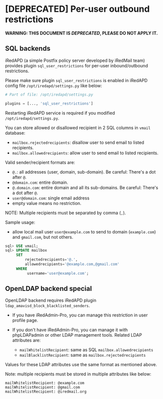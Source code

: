 # [DEPRECATED] Per-user outbound restrictions

__WARNING: THIS DOCUMENT IS *DEPRECATED*, PLEASE DO NOT APPLY IT.__

## SQL backends

iRedAPD (a simple Postfix policy server developed by iRedMail team) provides
plugin `sql_user_restrictions` for per-user inbound/outbound restrictions.

Please make sure plugin `sql_user_restrictions` is enabled in iRedAPD config
file `/opt/iredapd/settings.py` like below:

```python
# Part of file: /opt/iredapd/settings.py

plugins = [..., 'sql_user_restrictions']
```

Restarting iRedAPD service is required if you modified `/opt/iredapd/settings.py`.

You can store allowed or disallowed recipient in 2 SQL columns in `vmail` database:

* `mailbox.rejectedrecipients`: disallow user to send email to listed recipients.
* `mailbox.allowedrecipients`: allow user to send email to listed recipients.

Valid sender/recipient formats are:

* `@.`: all addresses (user, domain, sub-domain). Be careful: There's a dot after `@`.
* `@domain.com`: entire domain.
* `@.domain.com`: entire domain and all its sub-domains. Be careful: There's a dot after `@`.
* `user@domain.com`:  single email address
* empty value means no restriction.

NOTE: Multiple recipients must be separated by comma (`,`).

Sample usage:

* allow local mail user `user@example.com` to send to domain (`example.com`)
  and `gmail.com`, but not others.

```sql
sql> USE vmail;
sql> UPDATE mailbox
     SET
         rejectedrecipients='@.',
         allowedrecipients='@example.com,@gmail.com'
     WHERE
          username='user@example.com';
```

## OpenLDAP backend special

OpenLDAP backend requires iRedAPD plugin `ldap_amavisd_block_blacklisted_senders`.

* If you have iRedAdmin-Pro, you can manage this restriction in user profile page.

* If you don't have iRedAdmin-Pro, you can manage it with phpLDAPadmin or other
  LDAP management tools. Related LDAP attributes are:

    * `mailWhitelistRecipient`: same as SQL `mailbox.allowedrecipients`
    * `mailBlacklistRecipient`: same as `mailbox.rejectedrecipients`

Values for these LDAP attributes use the same format as mentioned above.

Note: multiple recipients must be stored in multiple attributes like below:

```
mailWhitelistRecipient: @example.com
mailWhitelistRecipient: @gmail.com
mailWhitelistRecipient: @iredmail.org
```
